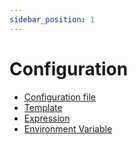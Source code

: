 ```yaml
---
sidebar_position: 1
---
```


# Configuration

* [Configuration file](config-file)
* [Template](template)
* [Expression](expression)
* [Environment Variable](environment-variable)
